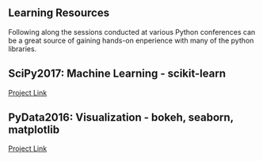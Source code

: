 ## Learning Resources
Following along the sessions conducted at various Python conferences can be a great source of gaining hands-on enperience with many of the python libraries. 

## SciPy2017: Machine Learning - scikit-learn
[Project Link](scipy2017_sklearn)

## PyData2016: Visualization - bokeh, seaborn, matplotlib
[Project Link](Bokeh_pydata2016)

